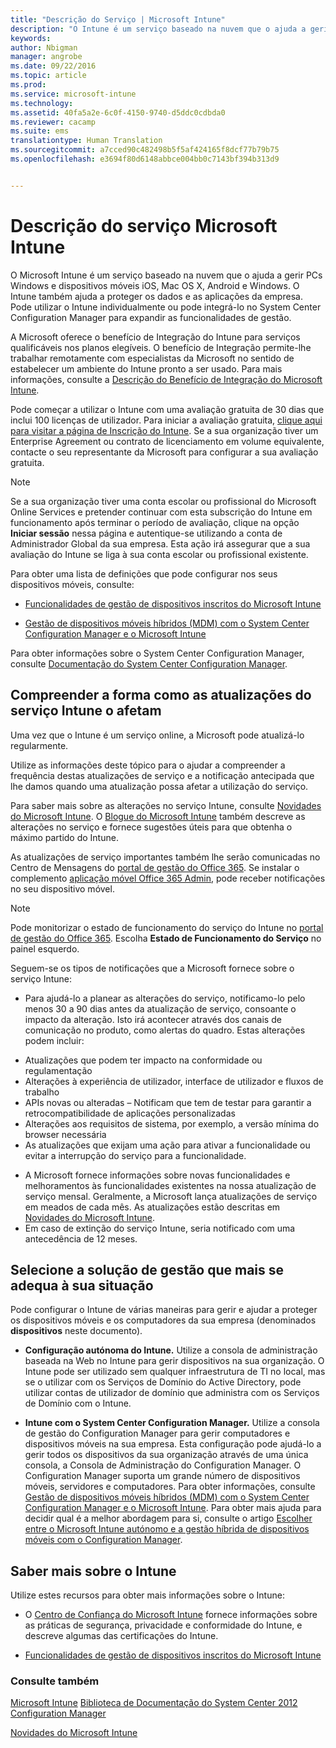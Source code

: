 ```yaml
---
title: "Descrição do Serviço | Microsoft Intune"
description: "O Intune é um serviço baseado na nuvem que o ajuda a gerir PCs Windows e dispositivos móveis iOS, Mac OS X, Android e Windows."
keywords: 
author: Nbigman
manager: angrobe
ms.date: 09/22/2016
ms.topic: article
ms.prod: 
ms.service: microsoft-intune
ms.technology: 
ms.assetid: 40fa5a2e-6c0f-4150-9740-d5ddc0cdbda0
ms.reviewer: cacamp
ms.suite: ems
translationtype: Human Translation
ms.sourcegitcommit: a7cced90c482498b5f5af424165f8dcf77b79b75
ms.openlocfilehash: e3694f80d6148abbce004bb0c7143bf394b313d9


---
```


# Descrição do serviço Microsoft Intune

O Microsoft Intune é um serviço baseado na nuvem que o ajuda a gerir PCs Windows e dispositivos móveis iOS, Mac OS X, Android e Windows. O Intune também ajuda a proteger os dados e as aplicações da empresa. Pode utilizar o Intune individualmente ou pode integrá-lo no System Center Configuration Manager para expandir as funcionalidades de gestão. 

A Microsoft oferece o benefício de Integração do Intune para serviços qualificáveis nos planos elegíveis. O benefício de Integração permite-lhe trabalhar remotamente com especialistas da Microsoft no sentido de estabelecer um ambiente do Intune pronto a ser usado. Para mais informações, consulte a [Descrição do Benefício de Integração do Microsoft Intune](http://go.microsoft.com/fwlink/?LinkId=619281).

Pode começar a utilizar o Intune com uma avaliação gratuita de 30 dias que inclui 100 licenças de utilizador. Para iniciar a avaliação gratuita, [clique aqui para visitar a página de Inscrição do Intune](http://www.microsoft.com/en-us/server-cloud/products/microsoft-intune/). Se a sua organização tiver um Enterprise Agreement ou contrato de licenciamento em volume equivalente, contacte o seu representante da Microsoft para configurar a sua avaliação gratuita.

> [!NOTE]
> Se a sua organização tiver uma conta escolar ou profissional do Microsoft Online Services e pretender continuar com esta subscrição do Intune em funcionamento após terminar o período de avaliação, clique na opção **Iniciar sessão** nessa página e autentique-se utilizando a conta de Administrador Global da sua empresa. Esta ação irá assegurar que a sua avaliação do Intune se liga à sua conta escolar ou profissional existente.

Para obter uma lista de definições que pode configurar nos seus dispositivos móveis, consulte:

-   [Funcionalidades de gestão de dispositivos inscritos do Microsoft Intune](/intune/get-started/mobile-device-management-capabilities-in-microsoft-intune) 

-   [Gestão de dispositivos móveis híbridos (MDM) com o System Center Configuration Manager e o Microsoft Intune](https://technet.microsoft.com/library/mt627883.aspx) 

Para obter informações sobre o System Center Configuration Manager, consulte [Documentação do System Center Configuration Manager](https://technet.microsoft.com/library/mt346023.aspx).

## Compreender a forma como as atualizações do serviço Intune o afetam
Uma vez que o Intune é um serviço online, a Microsoft pode atualizá-lo regularmente.

Utilize as informações deste tópico para o ajudar a compreender a frequência destas atualizações de serviço e a notificação antecipada que lhe damos quando uma atualização possa afetar a utilização do serviço.

Para saber mais sobre as alterações no serviço Intune, consulte [Novidades do Microsoft Intune](/intune/deploy-use/whats-new-in-microsoft-intune). O [Blogue do Microsoft Intune](http://blogs.technet.com/b/microsoftintune/) também descreve as alterações no serviço e fornece sugestões úteis para que obtenha o máximo partido do Intune. 

As atualizações de serviço importantes também lhe serão comunicadas no Centro de Mensagens do [portal de gestão do Office 365](https://portal.office.com/Admin/Default.aspx). Se instalar o complemento [aplicação móvel Office 365 Admin](https://support.office.com/article/Office-365-Admin-Mobile-App-e16f6421-2a1a-4142-bf9d-9846600a060a), pode receber notificações no seu dispositivo móvel.

> [!NOTE]
> Pode monitorizar o estado de funcionamento do serviço do Intune no [portal de gestão do Office 365](https://portal.office.com/Admin/Default.aspx). Escolha **Estado de Funcionamento do Serviço** no painel esquerdo.  

Seguem-se os tipos de notificações que a Microsoft fornece sobre o serviço Intune:
-   Para ajudá-lo a planear as alterações do serviço, notificamo-lo pelo menos 30 a 90 dias antes da atualização de serviço, consoante o impacto da alteração. Isto irá acontecer através dos canais de comunicação no produto, como alertas do quadro. Estas alterações podem incluir:
* Atualizações que podem ter impacto na conformidade ou regulamentação
* Alterações à experiência de utilizador, interface de utilizador e fluxos de trabalho
* APIs novas ou alteradas – Notificam que tem de testar para garantir a retrocompatibilidade de aplicações personalizadas
* Alterações aos requisitos de sistema, por exemplo, a versão mínima do browser necessária
* As atualizações que exijam uma ação para ativar a funcionalidade ou evitar a interrupção do serviço para a funcionalidade.
-   A Microsoft fornece informações sobre novas funcionalidades e melhoramentos às funcionalidades existentes na nossa atualização de serviço mensal. Geralmente, a Microsoft lança atualizações de serviço em meados de cada mês. As atualizações estão descritas em [Novidades do Microsoft Intune](/intune/deploy-use/whats-new-in-microsoft-intune).
-   Em caso de extinção do serviço Intune, seria notificado com uma antecedência de 12 meses.

## Selecione a solução de gestão que mais se adequa à sua situação
Pode configurar o Intune de várias maneiras para gerir e ajudar a proteger os dispositivos móveis e os computadores da sua empresa (denominados **dispositivos** neste documento).

-   **Configuração autónoma do Intune.** Utilize a consola de administração baseada na Web no Intune para gerir dispositivos na sua organização. O Intune pode ser utilizado sem qualquer infraestrutura de TI no local, mas se o utilizar com os Serviços de Domínio do Active Directory, pode utilizar contas de utilizador de domínio que administra com os Serviços de Domínio com o Intune.

-   **Intune com o System Center Configuration Manager.** Utilize a consola de gestão do Configuration Manager para gerir computadores e dispositivos móveis na sua empresa. Esta configuração pode ajudá-lo a gerir todos os dispositivos da sua organização através de uma única consola, a Consola de Administração do Configuration Manager. O Configuration Manager suporta um grande número de dispositivos móveis, servidores e computadores. Para obter informações, consulte [Gestão de dispositivos móveis híbridos (MDM) com o System Center Configuration Manager e o Microsoft Intune](https://technet.microsoft.com/library/mt627883.aspx).  Para obter mais ajuda para decidir qual é a melhor abordagem para si, consulte o artigo [Escolher entre o Microsoft Intune autónomo e a gestão híbrida de dispositivos móveis com o Configuration Manager](https://technet.microsoft.com/en-us/library/mt706478.aspx). 


## Saber mais sobre o Intune
Utilize estes recursos para obter mais informações sobre o Intune:

-   O [Centro de Confiança do Microsoft Intune](http://www.microsoft.com/en-us/server-cloud/products/intune-trust-center/) fornece informações sobre as práticas de segurança, privacidade e conformidade do Intune, e descreve algumas das certificações do Intune.

-   [Funcionalidades de gestão de dispositivos inscritos do Microsoft Intune](/intune/get-started/mobile-device-management-capabilities-in-microsoft-intune) 

### Consulte também
[Microsoft Intune](https://docs.microsoft.com/intune/)
[Biblioteca de Documentação do System Center 2012 Configuration Manager](https://technet.microsoft.com/library/gg682041.aspx)

[Novidades do Microsoft Intune](/intune/deploy-use/whats-new-in-microsoft-intune)



<!--HONumber=Sep16_HO4-->


